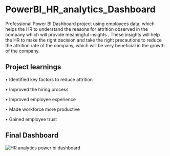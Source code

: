 # PowerBI_HR_analytics_Dashboard
Professional Power BI Dashboard project using employees data, which helps the HR to understand the reasons for attrition observed in the company which will provide meaningful insights . These insights will help the HR to make the right decision and take the right precautions to reduce the attrition rate of the company, which will be very beneficial in the growth of the company.

## Project learnings
• Identified key factors to reduce attrition

• Improved the hiring process

• Improved employee experience

• Made workforce more productive

• Gained employee trust

## Final Dashboard
![HR analytics power bi dashboard](https://github.com/user-attachments/assets/1ae23d0c-5bf1-4ac8-83fc-4b04a7e67c24)

